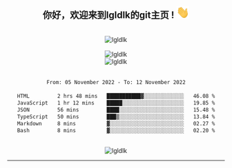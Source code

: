 <div align="center">
<h2> 你好，欢迎来到lgldlk的git主页 ! <img src="https://github.com/lgldlk/lgldlk/blob/main/gifs/Hi.gif" width="30px"></h2>
</div>

<div align="center">
 </br>
 <img src="http://aiitapp.cn:8091/?color=rgba(37,144,118,1)&shadowColor=rgba(12,16,20,1)&fontSize=120&&shadowOffsetX=9&shadowOffsetY=11" height="26px" alt="lgldlk" />
 </br>

   </br>
 <img src="https://github-readme-stats.vercel.app/api?username=lgldlk&show_icons=true&theme=gotham&locale=cn" alt="lgldlk" />
 

</br>

<img  src="http://github-readme-stats.vercel.app/api/top-langs/?username=lgldlk&show_icons=true&theme=gotham&locale=cn&layout=compact" alt="lgldlk"/>  
</br>
</br>

<!--START_SECTION:waka-->

```text
From: 05 November 2022 - To: 12 November 2022

HTML         2 hrs 48 mins   ███████████▓░░░░░░░░░░░░░   46.08 %
JavaScript   1 hr 12 mins    █████░░░░░░░░░░░░░░░░░░░░   19.85 %
JSON         56 mins         ████░░░░░░░░░░░░░░░░░░░░░   15.48 %
TypeScript   50 mins         ███▒░░░░░░░░░░░░░░░░░░░░░   13.84 %
Markdown     8 mins          ▓░░░░░░░░░░░░░░░░░░░░░░░░   02.27 %
Bash         8 mins          ▓░░░░░░░░░░░░░░░░░░░░░░░░   02.20 %
```

<!--END_SECTION:waka-->

 </br>
  <img src="https://visitor-badge.glitch.me/badge?page_id=lgldlk" alt="lgldlk" />

---

 

